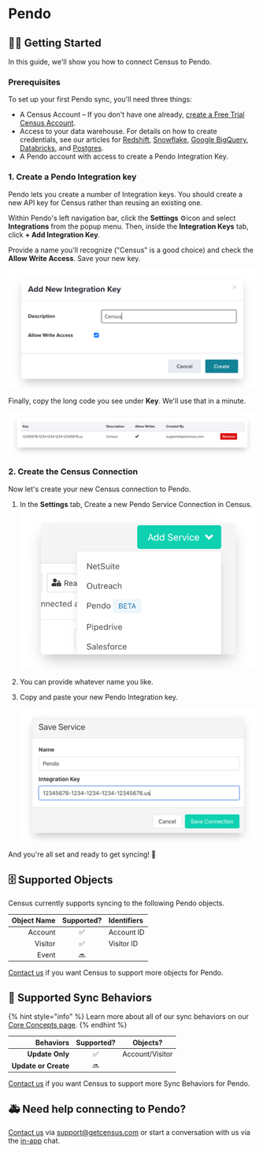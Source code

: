 # Pendo

## 🏃‍♂️ Getting Started

In this guide, we'll show you how to connect Census to Pendo. 

### **Prerequisites**

To set up your first Pendo sync, you'll need three things:

* A Census Account – If you don't have one already, [create a Free Trial Census Account](https://app.getcensus.com/).
* Access to your data warehouse. For details on how to create credentials, see our articles for [Redshift](../sources/redshift.md), [Snowflake](../sources/snowflake.md), [Google BigQuery](../sources/google-bigquery.md), [Databricks](../sources/databricks.md), and [Postgres](../sources/postgres.md).
* A Pendo account with access to create a Pendo Integration Key. 

### 1. Create a Pendo Integration key

Pendo lets you create a number of Integration keys. You should create a new API key for Census rather than reusing an existing one.

Within Pendo's left navigation bar, click the **Settings** ⚙️icon and select **Integrations** from the popup menu. Then, inside the **Integration Keys** tab, click **+ Add Integration Key**.

Provide a name you'll recognize \("Census" is a good choice\) and check the **Allow Write Access**. Save your new key.

![](../.gitbook/assets/screely-1624583157927.png)

Finally, copy the long code you see under **Key**. We'll use that in a minute.

![](../.gitbook/assets/screely-1624583167649.png)

### 2. Create the Census Connection

Now let's create your new Census connection to Pendo.

1. In the **Settings** tab, Create a new Pendo Service Connection in Census.  ![](../.gitbook/assets/screely-1624583177140.png) 
2. You can provide whatever name you like.
3. Copy and paste your new Pendo Integration key.  


   ![](../.gitbook/assets/screely-1624583188453.png)

And you're all set and ready to get syncing! 🎉

## 🗄 Supported Objects

Census currently supports syncing to the following Pendo objects.

| **Object Name** | **Supported?** | Identifiers |
| ---: | :---: | :--- |
| Account | ✅ | Account ID |
| Visitor | ✅ | Visitor ID |
| Event | 🔜 |  |

[Contact us](mailto:support@getcensus.com) if you want Census to support more objects for Pendo.

## 🔄 Supported Sync Behaviors

{% hint style="info" %}
Learn more about all of our sync behaviors on our [Core Concepts page](../basics/core-concept.md#the-different-sync-behaviors).
{% endhint %}

| **Behaviors** | **Supported?** | **Objects?** |
| ---: | :---: | :---: |
| **Update Only** | ✅ | Account/Visitor |
| **Update or Create** | 🔜 |  |

[Contact us](mailto:support@getcensus.com) if you want Census to support more Sync Behaviors for Pendo.

## 🚑 Need help connecting to Pendo?

[Contact us](mailto:support@getcensus.com) via support@getcensus.com or start a conversation with us via the [in-app](https://app.getcensus.com) chat.


